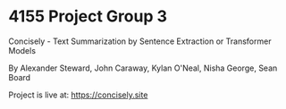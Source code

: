 # 4155 Project Group 3
Concisely - Text Summarization by Sentence Extraction or Transformer Models

By Alexander Steward, John Caraway, Kylan O'Neal, Nisha George, Sean Board

Project is live at: https://concisely.site
